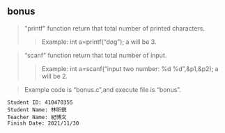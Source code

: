 ## bonus

> "printf" function return that total number of printed characters.
>> Example: int a=printf(“dog”); a will be 3.

> “scanf” function return that total number of input.
>> Example: int a=scanf(“input two number: %d %d”,&p1,&p2); a will be 2.

> Example code is “bonus.c”,and execute file is “bonus”.

```
Student ID: 41047035S
Student Name: 林昕鋭
Teacher Name: 紀博文
Finish Date: 2021/11/30
```